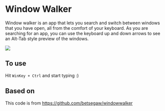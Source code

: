 # Window Walker

Window walker is an app that lets you search and switch between windows that you have open, all from the comfort of your keyboard. As you are searching for an app, you can use the keyboard up and down arrows to see an Alt-Tab style preview of the windows.

![](https://github.com/betsegaw/windowwalker/blob/master/Window-Walker.gif)

## To use 

Hit `WinKey + Ctrl` and start typing :)

## Based on

This code is from https://github.com/betsegaw/windowwalker
